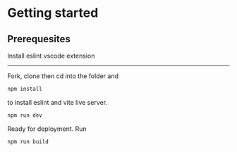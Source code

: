 # Getting started

## Prerequesites

Install eslint vscode extension

-----

Fork, clone then cd into the folder and 

```bash
npm install
```

to install eslint and vite live server.

```bash
npm run dev
```

Ready for deployment. Run 
```bash
npm run build
```
